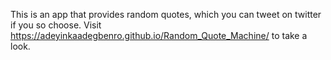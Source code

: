This is an app that provides random quotes, which you can tweet on twitter if you so choose. Visit https://adeyinkaadegbenro.github.io/Random_Quote_Machine/ to take a look.